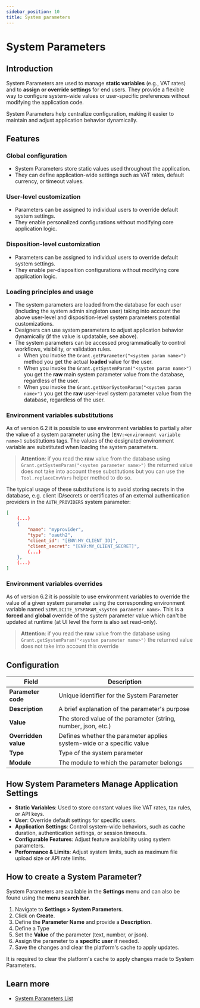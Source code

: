 ```yaml
---
sidebar_position: 10
title: System parameters
---
```


# System Parameters

## Introduction

System Parameters are used to manage **static variables** (e.g., VAT rates) and to **assign or override settings** for end users. They provide a flexible way to configure system-wide values or user-specific preferences without modifying the application code.

System Parameters help centralize configuration, making it easier to maintain and adjust application behavior dynamically.

## Features

### Global configuration

- System Parameters store static values used throughout the application.
- They can define application-wide settings such as VAT rates, default currency, or timeout values.

### User-level customization

- Parameters can be assigned to individual users to override default system settings.
- They enable personalized configurations without modifying core application logic.

### Disposition-level customization

- Parameters can be assigned to individual users to override default system settings.
- They enable per-disposition configurations without modifying core application logic.

### Loading principles and usage

- The system parameters are loaded from the database for each user (including the system admin singleton user) taking
  into account the above user-level and disposition-level system parameters potential customizations.
- Designers can use system parameters to adjust application behavior dynamically (if the value is updatable, see above).
- The system parameters can be accessed programmatically to control workflows, visibility, or validation rules.
    - When you invoke the `Grant.getParameter("<system param name>")` method you get the actual **loaded** value for the user.
    - When you invoke the `Grant.getSystemParam("<system param name>")` you get the **raw** main system parameter value from the database, regardless of the user.
    - When you invoke the `Grant.getUserSystemParam("<system param name>")` you get the **raw** user-level system parameter value from the database, regardless of the user.

### Environment variables substitutions

As of version 6.2 it is possible to use environment variables to partially alter the value of a system
parameter using the `[ENV:<environment variable name>]` substitutions tags.
The values of the designated environment variable are substituted when loading the system parameters.

> **Attention**: if you read the **raw** value from the database using `Grant.getSystemParam("<system parameter name>")` the returned value
> does not take into account these substitutions but you can use the `Tool.replaceEnvVars` helper method to do so.

The typical usage of these substitutions is to avoid storing secrets in the database, e.g. client ID/secrets or certificates of an external authentication
providers in the `AUTH_PROVIDERS` system parameter:

```json
[
	(...)
	{
		"name": "myprovider",
		"type": "oauth2",
		"client_id": "[ENV:MY_CLIENT_ID]",
		"client_secret": "[ENV:MY_CLIENT_SECRET]",
		(...)
	},
	(...)
]
```

### Environment variables overrides

As of version 6.2 it is possible to use environment variables to override the value of a given system
parameter using the corresponding environment variable named `SIMPLICITE_SYSPARAM_<system parameter name>`.
This is a **forced** and **global** override of the system parameter value which can't be updated at runtime (at UI level the form is also set read-only).

> **Attention**: if you read the **raw** value from the database using `Grant.getSystemParam("<system parameter name>")` the returned value
> does not take into account this override

## Configuration

| Field                | Description                                                           |
| -------------------- | --------------------------------------------------------------------- |
| **Parameter code**   | Unique identifier for the System Parameter                            |
| **Description**      | A brief explanation of the parameter's purpose                        |
| **Value**            | The stored value of the parameter (string, number, json, etc.)        |
| **Overridden value** | Defines whether the parameter applies system-wide or a specific value |
| **Type**             | Type of the system parameter                                          |
| **Module**           | The module to which the parameter belongs                             |

## How System Parameters Manage Application Settings

- **Static Variables**: Used to store constant values like VAT rates, tax rules, or API keys.
- **User**: Override default settings for specific users.
- **Application Settings**: Control system-wide behaviors, such as cache duration, authentication settings, or session timeouts.
- **Configurable Features**: Adjust feature availability using system parameters.
- **Performance & Limits**: Adjust system limits, such as maximum file upload size or API rate limits.

## How to create a System Parameter?

System Parameters are available in the **Settings** menu and can also be found using the **menu search bar**.

1. Navigate to **Settings > System Parameters**.
2. Click on **Create**.
3. Define the **Parameter Name** and provide a **Description**.
4. Define a Type
5. Set the **Value** of the parameter (text, number, or json).
6. Assign the parameter to a **specific user** if needed.
7. Save the changes and clear the platform's cache to apply updates.

<div class="warning">
It is required to clear the platform's cache to apply changes made to System Parameters.
</div>

## Learn more

- [System Parameters List](/docs/core/system-parameters-list)
